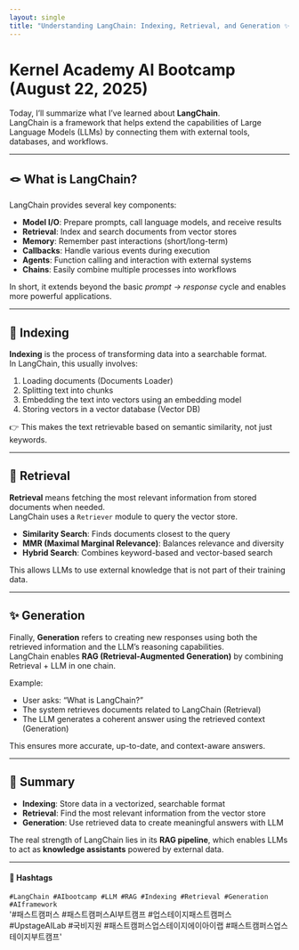 ```yaml
---  
layout: single
title: "Understanding LangChain: Indexing, Retrieval, and Generation ✨"  
---
```


# Kernel Academy AI Bootcamp (August 22, 2025)

Today, I’ll summarize what I’ve learned about **LangChain**.  
LangChain is a framework that helps extend the capabilities of Large Language Models (LLMs) by connecting them with external tools, databases, and workflows.  

---

## 🪢 What is LangChain?

LangChain provides several key components:  

- **Model I/O**: Prepare prompts, call language models, and receive results  
- **Retrieval**: Index and search documents from vector stores  
- **Memory**: Remember past interactions (short/long-term)  
- **Callbacks**: Handle various events during execution  
- **Agents**: Function calling and interaction with external systems  
- **Chains**: Easily combine multiple processes into workflows  

In short, it extends beyond the basic *prompt → response* cycle and enables more powerful applications.  

---

## 🔎 Indexing

**Indexing** is the process of transforming data into a searchable format.  
In LangChain, this usually involves:  

1. Loading documents (Documents Loader)  
2. Splitting text into chunks  
3. Embedding the text into vectors using an embedding model  
4. Storing vectors in a vector database (Vector DB)  

👉 This makes the text retrievable based on semantic similarity, not just keywords.  

---

## 📂 Retrieval

**Retrieval** means fetching the most relevant information from stored documents when needed.  
LangChain uses a `Retriever` module to query the vector store.  

- **Similarity Search**: Finds documents closest to the query  
- **MMR (Maximal Marginal Relevance)**: Balances relevance and diversity  
- **Hybrid Search**: Combines keyword-based and vector-based search  

This allows LLMs to use external knowledge that is not part of their training data.  

---

## ✨ Generation

Finally, **Generation** refers to creating new responses using both the retrieved information and the LLM’s reasoning capabilities.  
LangChain enables **RAG (Retrieval-Augmented Generation)** by combining Retrieval + LLM in one chain.  

Example:  
- User asks: “What is LangChain?”  
- The system retrieves documents related to LangChain (Retrieval)  
- The LLM generates a coherent answer using the retrieved context (Generation)  

This ensures more accurate, up-to-date, and context-aware answers.  

---

## 🌱 Summary  

- **Indexing**: Store data in a vectorized, searchable format  
- **Retrieval**: Find the most relevant information from the vector store  
- **Generation**: Use retrieved data to create meaningful answers with LLM  

The real strength of LangChain lies in its **RAG pipeline**, which enables LLMs to act as **knowledge assistants** powered by external data.  

---

#### 🔖 Hashtags  
`#LangChain #AIbootcamp #LLM #RAG #Indexing #Retrieval #Generation #AIframework`  
'#패스트캠퍼스 #패스트캠퍼스AI부트캠프 #업스테이지패스트캠퍼스 #UpstageAILab #국비지원 #패스트캠퍼스업스테이지에이아이랩 #패스트캠퍼스업스테이지부트캠프'
